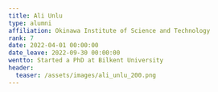 ```yaml
---
title: Ali Unlu
type: alumni
affiliation: Okinawa Institute of Science and Technology
rank: 7
date: 2022-04-01 00:00:00
date_leave: 2022-09-30 00:00:00
wentto: Started a PhD at Bilkent University
header:
  teaser: /assets/images/ali_unlu_200.png
---
```

